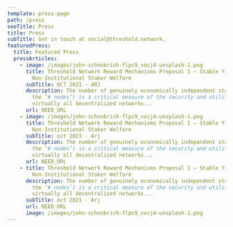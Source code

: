 ```yaml
---
template: press-page
path: /press
seoTitle: Press
title: Press
subTitle: Get in touch at social@threshold.network.
featuredPress:
  title: Featured Press
  pressArticles:
    - image: /images/john-schnobrich-flpc9_vocj4-unsplash-1.png
      title: Threshold Network Reward Mechanisms Proposal I – Stable Yield for
        Non-Institutional Staker Welfare
      subTitle: OCT 2021 - ARJ
      description: The number of genuinely economically independent stakers (hereafter
        the ‘# nodes’) is a critical measure of the security and utility of
        virtually all decentralized networks...
      url: NEED_URL
    - image: /images/john-schnobrich-flpc9_vocj4-unsplash-1.png
      title: Threshold Network Reward Mechanisms Proposal I – Stable Yield for
        Non-Institutional Staker Welfare
      subTitle: oct 2021 · Arj
      description: The number of genuinely economically independent stakers (hereafter
        the ‘# nodes’) is a critical measure of the security and utility of
        virtually all decentralized networks...
      url: NEED_URL
    - title: Threshold Network Reward Mechanisms Proposal I – Stable Yield for
        Non-Institutional Staker Welfare
      description: The number of genuinely economically independent stakers (hereafter
        the ‘# nodes’) is a critical measure of the security and utility of
        virtually all decentralized networks...
      subTitle: oct 2021 · Arj
      url: NEED_URL
      image: /images/john-schnobrich-flpc9_vocj4-unsplash-1.png
---
```

